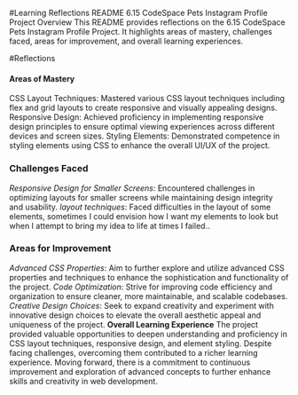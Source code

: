 #Learning Reflections README
6.15 CodeSpace Pets Instagram Profile Project
Overview
This README provides reflections on the 6.15 CodeSpace Pets Instagram Profile Project. It highlights areas of mastery, challenges faced, areas for improvement, and overall learning experiences.

#Reflections
#### Areas of **Mastery**
CSS Layout Techniques: Mastered various CSS layout techniques including flex and grid layouts to create responsive and visually appealing designs.
Responsive Design: Achieved proficiency in implementing responsive design principles to ensure optimal viewing experiences across different devices and screen sizes.
Styling Elements: Demonstrated competence in styling elements using CSS to enhance the overall UI/UX of the project.
### **Challenges Faced**
*Responsive Design for Smaller Screens*: Encountered challenges in optimizing layouts for smaller screens while maintaining design integrity and usability.
*layout techniques*: Faced difficulties in the layout of some elements, sometimes I could envision how I want my elements to look but when I attempt to bring my idea to life at times I failed..
### **Areas for Improvement**
*Advanced CSS Properties*: Aim to further explore and utilize advanced CSS properties and techniques to enhance the sophistication and functionality of the project.
*Code Optimization*: Strive for improving code efficiency and organization to ensure cleaner, more maintainable, and scalable codebases.
*Creative Design Choices*: Seek to expand creativity and experiment with innovative design choices to elevate the overall aesthetic appeal and uniqueness of the project.
**Overall Learning Experience**
The project provided valuable opportunities to deepen understanding and proficiency in CSS layout techniques, responsive design, and element styling. Despite facing challenges, overcoming them contributed to a richer learning experience. Moving forward, there is a commitment to continuous improvement and exploration of advanced concepts to further enhance skills and creativity in web development.
